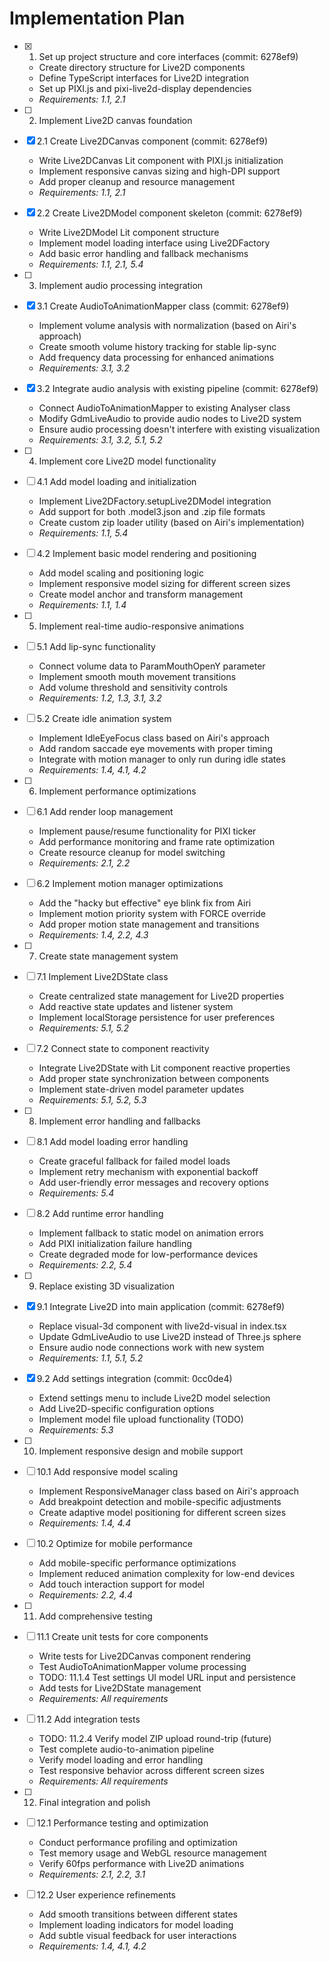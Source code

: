 # Implementation Plan

- [x] 1. Set up project structure and core interfaces (commit: 6278ef9)
  - Create directory structure for Live2D components
  - Define TypeScript interfaces for Live2D integration
  - Set up PIXI.js and pixi-live2d-display dependencies
  - _Requirements: 1.1, 2.1_

- [ ] 2. Implement Live2D canvas foundation
- [x] 2.1 Create Live2DCanvas component (commit: 6278ef9)
  - Write Live2DCanvas Lit component with PIXI.js initialization
  - Implement responsive canvas sizing and high-DPI support
  - Add proper cleanup and resource management
  - _Requirements: 1.1, 2.1_

- [x] 2.2 Create Live2DModel component skeleton (commit: 6278ef9)
  - Write Live2DModel Lit component structure
  - Implement model loading interface using Live2DFactory
  - Add basic error handling and fallback mechanisms
  - _Requirements: 1.1, 2.1, 5.4_

- [ ] 3. Implement audio processing integration
- [x] 3.1 Create AudioToAnimationMapper class (commit: 6278ef9)
  - Implement volume analysis with normalization (based on Airi's approach)
  - Create smooth volume history tracking for stable lip-sync
  - Add frequency data processing for enhanced animations
  - _Requirements: 3.1, 3.2_

- [x] 3.2 Integrate audio analysis with existing pipeline (commit: 6278ef9)
  - Connect AudioToAnimationMapper to existing Analyser class
  - Modify GdmLiveAudio to provide audio nodes to Live2D system
  - Ensure audio processing doesn't interfere with existing visualization
  - _Requirements: 3.1, 3.2, 5.1, 5.2_

- [ ] 4. Implement core Live2D model functionality
- [ ] 4.1 Add model loading and initialization
  - Implement Live2DFactory.setupLive2DModel integration
  - Add support for both .model3.json and .zip file formats
  - Create custom zip loader utility (based on Airi's implementation)
  - _Requirements: 1.1, 5.4_

- [ ] 4.2 Implement basic model rendering and positioning
  - Add model scaling and positioning logic
  - Implement responsive model sizing for different screen sizes
  - Create model anchor and transform management
  - _Requirements: 1.1, 1.4_

- [ ] 5. Implement real-time audio-responsive animations
- [ ] 5.1 Add lip-sync functionality
  - Connect volume data to ParamMouthOpenY parameter
  - Implement smooth mouth movement transitions
  - Add volume threshold and sensitivity controls
  - _Requirements: 1.2, 1.3, 3.1, 3.2_

- [ ] 5.2 Create idle animation system
  - Implement IdleEyeFocus class based on Airi's approach
  - Add random saccade eye movements with proper timing
  - Integrate with motion manager to only run during idle states
  - _Requirements: 1.4, 4.1, 4.2_

- [ ] 6. Implement performance optimizations
- [ ] 6.1 Add render loop management
  - Implement pause/resume functionality for PIXI ticker
  - Add performance monitoring and frame rate optimization
  - Create resource cleanup for model switching
  - _Requirements: 2.1, 2.2_

- [ ] 6.2 Implement motion manager optimizations
  - Add the "hacky but effective" eye blink fix from Airi
  - Implement motion priority system with FORCE override
  - Add proper motion state management and transitions
  - _Requirements: 1.4, 2.2, 4.3_

- [ ] 7. Create state management system
- [ ] 7.1 Implement Live2DState class
  - Create centralized state management for Live2D properties
  - Add reactive state updates and listener system
  - Implement localStorage persistence for user preferences
  - _Requirements: 5.1, 5.2_

- [ ] 7.2 Connect state to component reactivity
  - Integrate Live2DState with Lit component reactive properties
  - Add proper state synchronization between components
  - Implement state-driven model parameter updates
  - _Requirements: 5.1, 5.2, 5.3_

- [ ] 8. Implement error handling and fallbacks
- [ ] 8.1 Add model loading error handling
  - Create graceful fallback for failed model loads
  - Implement retry mechanism with exponential backoff
  - Add user-friendly error messages and recovery options
  - _Requirements: 5.4_

- [ ] 8.2 Add runtime error handling
  - Implement fallback to static model on animation errors
  - Add PIXI initialization failure handling
  - Create degraded mode for low-performance devices
  - _Requirements: 2.2, 5.4_

- [ ] 9. Replace existing 3D visualization
- [x] 9.1 Integrate Live2D into main application (commit: 6278ef9)
  - Replace visual-3d component with live2d-visual in index.tsx
  - Update GdmLiveAudio to use Live2D instead of Three.js sphere
  - Ensure audio node connections work with new system
  - _Requirements: 1.1, 5.1, 5.2_

- [x] 9.2 Add settings integration (commit: 0cc0de4)
  - Extend settings menu to include Live2D model selection
  - Add Live2D-specific configuration options
  - Implement model file upload functionality (TODO)
  - _Requirements: 5.3_

- [ ] 10. Implement responsive design and mobile support
- [ ] 10.1 Add responsive model scaling
  - Implement ResponsiveManager class based on Airi's approach
  - Add breakpoint detection and mobile-specific adjustments
  - Create adaptive model positioning for different screen sizes
  - _Requirements: 1.4, 4.4_

- [ ] 10.2 Optimize for mobile performance
  - Add mobile-specific performance optimizations
  - Implement reduced animation complexity for low-end devices
  - Add touch interaction support for model
  - _Requirements: 2.2, 4.4_

- [ ] 11. Add comprehensive testing
- [ ] 11.1 Create unit tests for core components
  - Write tests for Live2DCanvas component rendering
  - Test AudioToAnimationMapper volume processing
  - TODO: 11.1.4 Test settings UI model URL input and persistence
  - Add tests for Live2DState management
  - _Requirements: All requirements_

- [ ] 11.2 Add integration tests
  - TODO: 11.2.4 Verify model ZIP upload round-trip (future)
  - Test complete audio-to-animation pipeline
  - Verify model loading and error handling
  - Test responsive behavior across different screen sizes
  - _Requirements: All requirements_

- [ ] 12. Final integration and polish
- [ ] 12.1 Performance testing and optimization
  - Conduct performance profiling and optimization
  - Test memory usage and WebGL resource management
  - Verify 60fps performance with Live2D animations
  - _Requirements: 2.1, 2.2, 3.1_

- [ ] 12.2 User experience refinements
  - Add smooth transitions between different states
  - Implement loading indicators for model loading
  - Add subtle visual feedback for user interactions
  - _Requirements: 1.4, 4.1, 4.2_